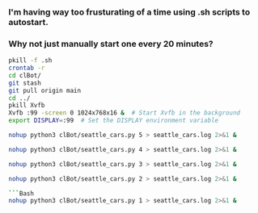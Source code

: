 ### I'm having way too frusturating of a time using .sh scripts to autostart.

### Why not just manually start one every 20 minutes?

```Bash
pkill -f .sh
crontab -r
cd clBot/
git stash
git pull origin main
cd ../
pkill Xvfb
Xvfb :99 -screen 0 1024x768x16 &  # Start Xvfb in the background
export DISPLAY=:99  # Set the DISPLAY environment variable
```
```Bash
nohup python3 clBot/seattle_cars.py 5 > seattle_cars.log 2>&1 &
```
```Bash
nohup python3 clBot/seattle_cars.py 4 > seattle_cars.log 2>&1 &
```
```Bash
nohup python3 clBot/seattle_cars.py 3 > seattle_cars.log 2>&1 &
```
```Bash
nohup python3 clBot/seattle_cars.py 2 > seattle_cars.log 2>&1 &

```Bash
nohup python3 clBot/seattle_cars.py 1 > seattle_cars.log 2>&1 &
```
